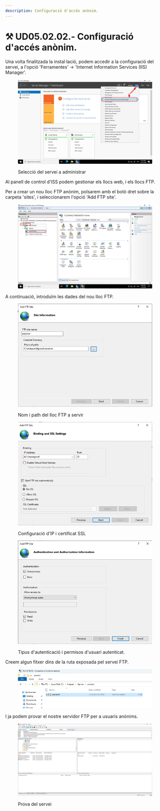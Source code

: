 ```yaml
---
description: Configuració d'accés anònim.
---
```


# ⚒ UD05.02.02.- Configuració d'accés anònim.

Una volta finalitzada la instal·lació, podem accedir a la configuració del servei, a l'opció  'Ferramentes' -> 'Internet Information Services (IIS) Manager'.

<figure><img src="../../.gitbook/assets/image (162).png" alt=""><figcaption><p>Selecció del servei a administrar</p></figcaption></figure>

Al panell de control d'ISS podem gestionar els llocs web, i els llocs FTP.

Per a crear un nou lloc FTP anònim, polsarem amb el botó dret sobre la carpeta 'sites', i seleccionarem l'opció 'Add FTP site'.

<figure><img src="../../.gitbook/assets/image (167).png" alt=""><figcaption></figcaption></figure>

A continuació, introduïm les dades del nou lloc FTP.

<figure><img src="../../.gitbook/assets/image (164).png" alt=""><figcaption><p>Nom i path del lloc FTP a servir</p></figcaption></figure>

<figure><img src="../../.gitbook/assets/image (165).png" alt=""><figcaption><p>Configuració d'IP i certificat SSL</p></figcaption></figure>

<figure><img src="../../.gitbook/assets/image (166).png" alt=""><figcaption><p>Tipus d'autenticació i permisos d'usuari autenticat.</p></figcaption></figure>

Creem algun fitxer dins de la ruta exposada pel servei FTP.

<figure><img src="../../.gitbook/assets/image (169).png" alt=""><figcaption></figcaption></figure>

I ja podem provar el nostre servidor FTP per a usuaris anònims.

<figure><img src="../../.gitbook/assets/image (185).png" alt=""><figcaption><p>Prova del servei</p></figcaption></figure>

